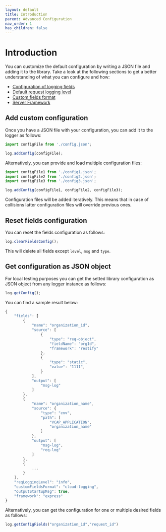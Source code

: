 ```yaml
---
layout: default
title: Introduction
parent: Advanced Configuration
nav_order: 1
has_children: false
---
```


# Introduction

You can customize the default configuration by writing a JSON file and adding it to the library. Take a look at the following sections to get a better understanding of what you can configure and how:

* [Configuration of logging fields](/cf-nodejs-logging-support/configuration/fields/)
* [Default request logging level](/cf-nodejs-logging-support/configuration/defaultrequestlevel/)
* [Custom fields format](/cf-nodejs-logging-support/configuration/customfieldsformat/)
* [Server Framework](/cf-nodejs-logging-support/configuration/framework/)

## Add custom configuration

Once you have a JSON file with your configuration, you can add it to the logger as follows:

```js
import configFile from './config.json';

log.addConfig(configFile);
```

Alternatively, you can provide and load multiple configuration files:

```js
import configFile1 from './config1.json';
import configFile2 from './config2.json';
import configFile3 from './config3.json';

log.addConfig(configFile1, configFile2, configFile3);
```

Configuration files will be added iteratively. This means that in case of collisions latter configuration files will override previous ones.

## Reset fields configuration

You can reset the fields configuration as follows:

```js
log.clearFieldsConfig();
```

This will delete all fields except `level`, `msg` and `type`.

## Get configuration as JSON object

For local testing purposes you can get the setted library configuration as JSON object from any logger instance as follows:

```js
log.getConfig();
```

You can find a sample result below:

```js
{
    "fields": [
        {
            "name": "organization_id",
            "source": [
                {
                    "type": "req-object",
                    "fieldName": "orgId",
                    "framework": "restify"
                },
                {
                    "type": "static",
                    "value": "1111",
                }
            ],
            "output": [
                "msg-log"
            ]
        },
        {
            "name": "organization_name",
            "source": {
                "type": "env",
                "path": [
                    "VCAP_APPLICATION",
                    "organization_name"
                ]
            },
            "output": [
                "msg-log",
                "req-log"
            ]
        },
        {
            ...
        }
    ],
    "reqLoggingLevel": "info",
    "customFieldsFormat": "cloud-logging",
    "outputStartupMsg": true,
    "framework": "express"
}
```

Alternatively, you can get the configuration for one or multiple desired fields as follows:

```js
log.getConfigFields("organization_id","request_id")
```
